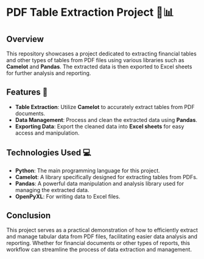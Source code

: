 # PDF Table Extraction Project 📄📊

## Overview
This repository showcases a project dedicated to extracting financial tables and other types of tables from PDF files using various libraries such as **Camelot** and **Pandas**. The extracted data is then exported to Excel sheets for further analysis and reporting.

## Features 🌟
- **Table Extraction**: Utilize **Camelot** to accurately extract tables from PDF documents.
- **Data Management**: Process and clean the extracted data using **Pandas**.
- **Exporting Data**: Export the cleaned data into **Excel sheets** for easy access and manipulation.

## Technologies Used 💻
- **Python**: The main programming language for this project.
- **Camelot**: A library specifically designed for extracting tables from PDFs.
- **Pandas**: A powerful data manipulation and analysis library used for managing the extracted data.
- **OpenPyXL**: For writing data to Excel files.

## Conclusion
This project serves as a practical demonstration of how to efficiently extract and manage tabular data from PDF files, facilitating easier data analysis and reporting. Whether for financial documents or other types of reports, this workflow can streamline the process of data extraction and management.
